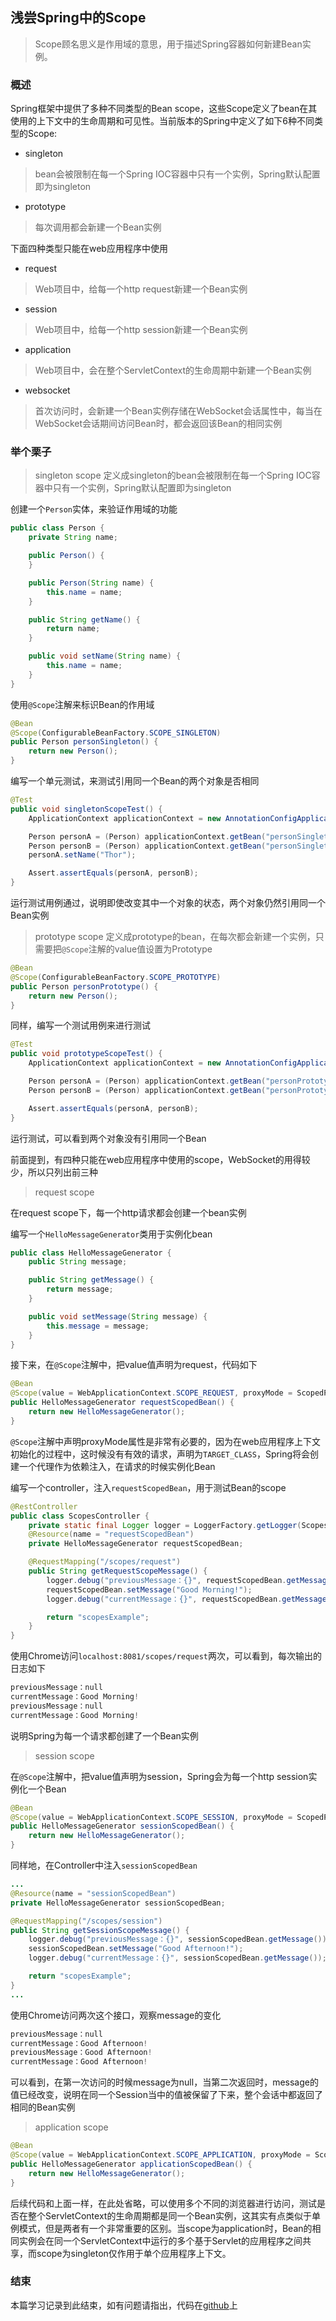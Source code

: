 ## 浅尝Spring中的Scope
> Scope顾名思义是作用域的意思，用于描述Spring容器如何新建Bean实例。

### 概述
Spring框架中提供了多种不同类型的Bean scope，这些Scope定义了bean在其使用的上下文中的生命周期和可见性。当前版本的Spring中定义了如下6种不同类型的Scope:
- singleton
> bean会被限制在每一个Spring IOC容器中只有一个实例，Spring默认配置即为singleton
- prototype
> 每次调用都会新建一个Bean实例

下面四种类型只能在web应用程序中使用

- request
> Web项目中，给每一个http request新建一个Bean实例
- session
> Web项目中，给每一个http session新建一个Bean实例 
- application
> Web项目中，会在整个ServletContext的生命周期中新建一个Bean实例
- websocket
> 首次访问时，会新建一个Bean实例存储在WebSocket会话属性中，每当在WebSocket会话期间访问Bean时，都会返回该Bean的相同实例

### 举个栗子
> singleton scope
定义成singleton的bean会被限制在每一个Spring IOC容器中只有一个实例，Spring默认配置即为singleton

创建一个`Person`实体，来验证作用域的功能
```java
public class Person {
    private String name;

    public Person() {
    }

    public Person(String name) {
        this.name = name;
    }

    public String getName() {
        return name;
    }

    public void setName(String name) {
        this.name = name;
    }
}
```

使用`@Scope`注解来标识Bean的作用域
```java
@Bean
@Scope(ConfigurableBeanFactory.SCOPE_SINGLETON)
public Person personSingleton() {
    return new Person();
}
```

编写一个单元测试，来测试引用同一个Bean的两个对象是否相同
```java
@Test
public void singletonScopeTest() {
    ApplicationContext applicationContext = new AnnotationConfigApplicationContext(BeanConfig.class);

    Person personA = (Person) applicationContext.getBean("personSingleton");
    Person personB = (Person) applicationContext.getBean("personSingleton");
    personA.setName("Thor");

    Assert.assertEquals(personA, personB);
}
```
运行测试用例通过，说明即使改变其中一个对象的状态，两个对象仍然引用同一个Bean实例

> prototype scope
定义成prototype的bean，在每次都会新建一个实例，只需要把`@Scope`注解的value值设置为Prototype

```java
@Bean
@Scope(ConfigurableBeanFactory.SCOPE_PROTOTYPE)
public Person personPrototype() {
    return new Person();
}
```

同样，编写一个测试用例来进行测试
```java
@Test
public void prototypeScopeTest() {
    ApplicationContext applicationContext = new AnnotationConfigApplicationContext(BeanConfig.class);

    Person personA = (Person) applicationContext.getBean("personPrototype");
    Person personB = (Person) applicationContext.getBean("personPrototype");

    Assert.assertEquals(personA, personB);
}
```
运行测试，可以看到两个对象没有引用同一个Bean

前面提到，有四种只能在web应用程序中使用的scope，WebSocket的用得较少，所以只列出前三种
> request scope

在request scope下，每一个http请求都会创建一个bean实例

编写一个`HelloMessageGenerator`类用于实例化bean
```java
public class HelloMessageGenerator {
    public String message;

    public String getMessage() {
        return message;
    }

    public void setMessage(String message) {
        this.message = message;
    }
}
```
接下来，在`@Scope`注解中，把value值声明为request，代码如下

```java
@Bean
@Scope(value = WebApplicationContext.SCOPE_REQUEST, proxyMode = ScopedProxyMode.TARGET_CLASS)
public HelloMessageGenerator requestScopedBean() {
    return new HelloMessageGenerator();
}
```
`@Scope`注解中声明proxyMode属性是非常有必要的，因为在web应用程序上下文初始化的过程中，这时候没有有效的请求，声明为`TARGET_CLASS`，Spring将会创建一个代理作为依赖注入，在请求的时候实例化Bean

编写一个controller，注入`requestScopedBean`，用于测试Bean的scope
```java
@RestController
public class ScopesController {
    private static final Logger logger = LoggerFactory.getLogger(ScopesController.class);
    @Resource(name = "requestScopedBean")
    private HelloMessageGenerator requestScopedBean;

    @RequestMapping("/scopes/request")
    public String getRequestScopeMessage() {
        logger.debug("previousMessage：{}", requestScopedBean.getMessage());
        requestScopedBean.setMessage("Good Morning!");
        logger.debug("currentMessage：{}", requestScopedBean.getMessage());

        return "scopesExample";
    }
}
```

使用Chrome访问`localhost:8081/scopes/request`两次，可以看到，每次输出的日志如下
```java
previousMessage：null
currentMessage：Good Morning!
previousMessage：null
currentMessage：Good Morning!
```
说明Spring为每一个请求都创建了一个Bean实例

> session scope

在`@Scope`注解中，把value值声明为session，Spring会为每一个http session实例化一个Bean
```java
@Bean
@Scope(value = WebApplicationContext.SCOPE_SESSION, proxyMode = ScopedProxyMode.TARGET_CLASS)
public HelloMessageGenerator sessionScopedBean() {
    return new HelloMessageGenerator();
}
```

同样地，在Controller中注入`sessionScopedBean`
```java
...
@Resource(name = "sessionScopedBean")
private HelloMessageGenerator sessionScopedBean;

@RequestMapping("/scopes/session")
public String getSessionScopeMessage() {
    logger.debug("previousMessage：{}", sessionScopedBean.getMessage());
    sessionScopedBean.setMessage("Good Afternoon!");
    logger.debug("currentMessage：{}", sessionScopedBean.getMessage());

    return "scopesExample";
}
...
```
使用Chrome访问两次这个接口，观察message的变化
```java
previousMessage：null
currentMessage：Good Afternoon!
previousMessage：Good Afternoon!
currentMessage：Good Afternoon!
```
可以看到，在第一次访问的时候message为null，当第二次返回时，message的值已经改变，说明在同一个Session当中的值被保留了下来，整个会话中都返回了相同的Bean实例

> application scope 

```java
@Bean
@Scope(value = WebApplicationContext.SCOPE_APPLICATION, proxyMode = ScopedProxyMode.TARGET_CLASS)
public HelloMessageGenerator applicationScopedBean() {
    return new HelloMessageGenerator();
}
```
后续代码和上面一样，在此处省略，可以使用多个不同的浏览器进行访问，测试是否在整个ServletContext的生命周期都是同一个Bean实例，这其实有点类似于单例模式，但是两者有一个非常重要的区别。当scope为application时，Bean的相同实例会在同一个ServletContext中运行的多个基于Servlet的应用程序之间共享，而scope为singleton仅作用于单个应用程序上下文。

### 结束
本篇学习记录到此结束，如有问题请指出，代码在[github](https://github.com/LuoLiangDSGA/spring-learning/tree/master/spring-scope)上